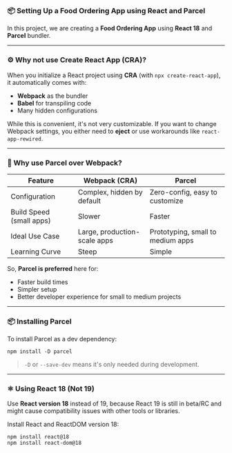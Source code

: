 

### 📦 Setting Up a Food Ordering App using React and Parcel

In this project, we are creating a **Food Ordering App** using **React 18** and **Parcel** bundler.

---

### ⚙️ Why not use Create React App (CRA)?

When you initialize a React project using **CRA** (with `npx create-react-app`), it automatically comes with:

* **Webpack** as the bundler
* **Babel** for transpiling code
* Many hidden configurations

While this is convenient, it's not very customizable. If you want to change Webpack settings, you either need to **eject** or use workarounds like `react-app-rewired`.

---

### 🚀 Why use Parcel over Webpack?

| Feature                  | Webpack (CRA)                | Parcel                            |
| ------------------------ | ---------------------------- | --------------------------------- |
| Configuration            | Complex, hidden by default   | Zero-config, easy to customize    |
| Build Speed (small apps) | Slower                       | Faster                            |
| Ideal Use Case           | Large, production-scale apps | Prototyping, small to medium apps |
| Learning Curve           | Steep                        | Simple                            |

So, **Parcel is preferred** here for:

* Faster build times
* Simpler setup
* Better developer experience for small to medium projects

---

### 📦 Installing Parcel

To install Parcel as a dev dependency:

```
npm install -D parcel
```

> `-D` or `--save-dev` means it's only needed during development.

---

### ⚛️ Using React 18 (Not 19)

Use **React version 18** instead of 19, because React 19 is still in beta/RC and might cause compatibility issues with other tools or libraries.

Install React and ReactDOM version 18:

```
npm install react@18
npm install react-dom@18
```

